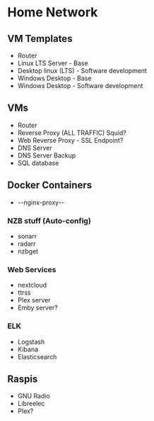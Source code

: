 # Home Network

## VM Templates

* Router
* Linux LTS Server - Base
* Desktop linux (LTS) - Software development
* Windows Desktop - Base
* Windows Desktop - Software development

## VMs

* Router
* Reverse Proxy (ALL TRAFFIC) Squid?
* Web Reverse Proxy - SSL Endpoint?
* DNS Server
* DNS Server Backup
* SQL database


## Docker Containers

* --nginx-proxy--

### NZB stuff (Auto-config)
* sonarr
* radarr
* nzbget

### Web Services
* nextcloud
* ttrss
* Plex server
* Emby server?

### ELK
* Logstash
* Kibana
* Elasticsearch

## Raspis

* GNU Radio
* Libreelec
* Plex?